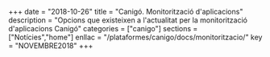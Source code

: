 +++
date        = "2018-10-26"
title       = "Canigó. Monitorització d'aplicacions"
description = "Opcions que existeixen a l'actualitat per la monitorització d'aplicacions Canigó"
categories  = ["canigo"]
sections    = ["Notícies","home"]
enllac      = "/plataformes/canigo/docs/monitoritzacio/"
key         = "NOVEMBRE2018"
+++
